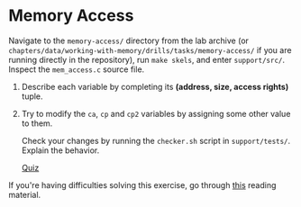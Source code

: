 # Memory Access

Navigate to the `memory-access/` directory from the lab archive (or `chapters/data/working-with-memory/drills/tasks/memory-access/` if you are running directly in the repository), run `make skels`, and enter `support/src/`.
Inspect the `mem_access.c` source file.

1. Describe each variable by completing its **(address, size, access rights)** tuple.

1. Try to modify the `ca`, `cp` and `cp2` variables by assigning some other value to them.

    Check your changes by running the `checker.sh` script in `support/tests/`.
    Explain the behavior.

    [Quiz](../../questions/memory-access.md)

If you're having difficulties solving this exercise, go through [this](../../../reading/working-with-memory.md) reading material.
